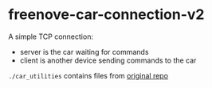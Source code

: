 # freenove-car-connection-v2

A simple TCP connection:

- server is the car waiting for commands
- client is another device sending commands to the car

`./car_utilities` contains files from [original repo](https://github.com/Freenove/Freenove_4WD_Smart_Car_Kit_for_Raspberry_Pi/tree/master/Code)
